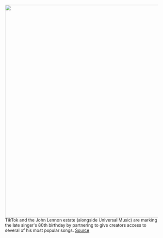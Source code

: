 <img src='https://cdn.vox-cdn.com/thumbor/QSGbNeYCJZRl54d4mA-fBZzg0xM=/0x0:1080x518/1200x800/filters:focal(454x173:626x345)/cdn.vox-cdn.com/uploads/chorus_image/image/67607857/pasted_image_0__2_.0.png' width='700px' /><br/>
TikTok and the John Lennon estate (alongside Universal Music) are marking the late singer's 80th birthday by partnering to give creators access to several of his most popular songs.
<a href='https://www.theverge.com/2020/10/9/21509372/tiktok-john-lennon-songs-birthday-estate-creators-prince'> Source <a/>